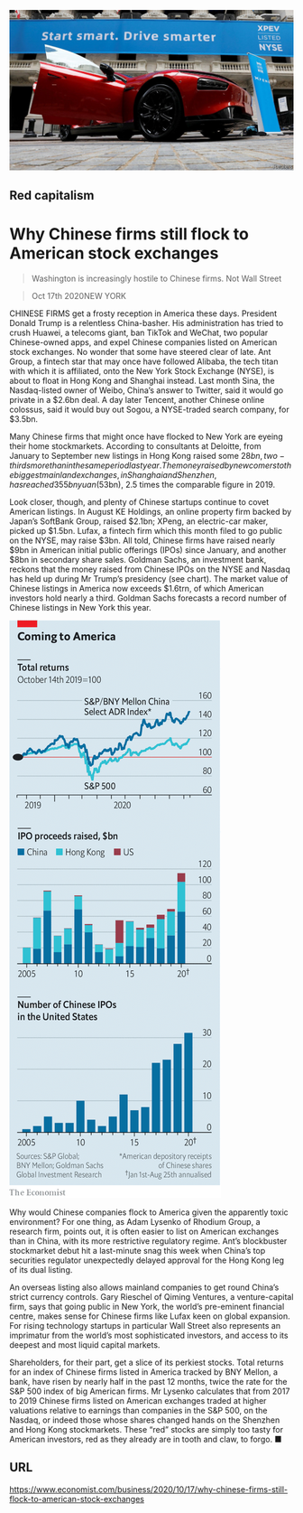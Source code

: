 ![](./images/20201017_WBP504.jpg)

## Red capitalism

# Why Chinese firms still flock to American stock exchanges

> Washington is increasingly hostile to Chinese firms. Not Wall Street

> Oct 17th 2020NEW YORK

CHINESE FIRMS get a frosty reception in America these days. President Donald Trump is a relentless China-basher. His administration has tried to crush Huawei, a telecoms giant, ban TikTok and WeChat, two popular Chinese-owned apps, and expel Chinese companies listed on American stock exchanges. No wonder that some have steered clear of late. Ant Group, a fintech star that may once have followed Alibaba, the tech titan with which it is affiliated, onto the New York Stock Exchange (NYSE), is about to float in Hong Kong and Shanghai instead. Last month Sina, the Nasdaq-listed owner of Weibo, China’s answer to Twitter, said it would go private in a $2.6bn deal. A day later Tencent, another Chinese online colossus, said it would buy out Sogou, a NYSE-traded search company, for $3.5bn.

Many Chinese firms that might once have flocked to New York are eyeing their home stockmarkets. According to consultants at Deloitte, from January to September new listings in Hong Kong raised some $28bn, two-thirds more than in the same period last year. The money raised by newcomers to the biggest mainland exchanges, in Shanghai and Shenzhen, has reached 355bn yuan ($53bn), 2.5 times the comparable figure in 2019.

Look closer, though, and plenty of Chinese startups continue to covet American listings. In August KE Holdings, an online property firm backed by Japan’s SoftBank Group, raised $2.1bn; XPeng, an electric-car maker, picked up $1.5bn. Lufax, a fintech firm which this month filed to go public on the NYSE, may raise $3bn. All told, Chinese firms have raised nearly $9bn in American initial public offerings (IPOs) since January, and another $8bn in secondary share sales. Goldman Sachs, an investment bank, reckons that the money raised from Chinese IPOs on the NYSE and Nasdaq has held up during Mr Trump’s presidency (see chart). The market value of Chinese listings in America now exceeds $1.6trn, of which American investors hold nearly a third. Goldman Sachs forecasts a record number of Chinese listings in New York this year.



![](./images/20201017_WBC124.png)

Why would Chinese companies flock to America given the apparently toxic environment? For one thing, as Adam Lysenko of Rhodium Group, a research firm, points out, it is often easier to list on American exchanges than in China, with its more restrictive regulatory regime. Ant’s blockbuster stockmarket debut hit a last-minute snag this week when China’s top securities regulator unexpectedly delayed approval for the Hong Kong leg of its dual listing.

An overseas listing also allows mainland companies to get round China’s strict currency controls. Gary Rieschel of Qiming Ventures, a venture-capital firm, says that going public in New York, the world’s pre-eminent financial centre, makes sense for Chinese firms like Lufax keen on global expansion. For rising technology startups in particular Wall Street also represents an imprimatur from the world’s most sophisticated investors, and access to its deepest and most liquid capital markets.

Shareholders, for their part, get a slice of its perkiest stocks. Total returns for an index of Chinese firms listed in America tracked by BNY Mellon, a bank, have risen by nearly half in the past 12 months, twice the rate for the S&P 500 index of big American firms. Mr Lysenko calculates that from 2017 to 2019 Chinese firms listed on American exchanges traded at higher valuations relative to earnings than companies in the S&P 500, on the Nasdaq, or indeed those whose shares changed hands on the Shenzhen and Hong Kong stockmarkets. These “red” stocks are simply too tasty for American investors, red as they already are in tooth and claw, to forgo. ■

## URL

https://www.economist.com/business/2020/10/17/why-chinese-firms-still-flock-to-american-stock-exchanges
